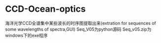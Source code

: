 # CCD-Ocean-optics
海洋光学CCD全谱集中某些波长的时序图提取出来(extration for sequences of some wavelengths of spectra,GUI)
Seq_V05为python源码
Seq_v05.zip为windows下的exe程序
